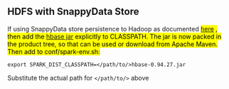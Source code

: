 
## HDFS with SnappyData Store

If using SnappyData store persistence to Hadoop as documented <mark> [here](http://gemfirexd.docs.pivotal.io/docs-gemfirexd/disk_storage/persist-hdfs.html) <mark>, then add the [hbase jar](http://search.maven.org/#artifactdetails|org.apache.hbase|hbase|0.94.27|jar) explicitly to CLASSPATH. The jar is now packed in the product tree, so that can be used or download from Apache Maven. Then add to conf/spark-env.sh:

```export SPARK_DIST_CLASSPATH=</path/to/>hbase-0.94.27.jar```

Substitute the actual path for `</path/to/>` above
